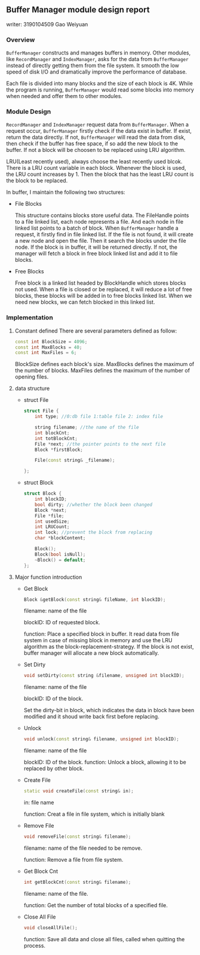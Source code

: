 ## Buffer Manager module design report

writer: 3190104509 Gao Weiyuan

###  Overview

`BufferManager` constructs and manages buffers in memory. Other modules, like `RecordManager` and `IndexManager`, asks for the data from `BufferManager` instead of directly getting them from the file system. It smooth the low speed of disk I/O and dramatically improve the performance of database.

Each file is divided into many blocks and the size of each block is 4K. While the program is running, `BufferManager` would read some blocks into memory when needed and offer them to other modules.

### Module Design

`RecordManager` and `IndexManager` request data from `BufferManager`. When a request occur, `BufferManager` firstly check if the data exist in buffer. If exist, return the data directly. If not, `BufferManager` will read the data from disk, then check if the buffer has free space, if so add the new block to the buffer. If not a block will be choosen to be replaced using LRU algorithm.

LRU(Least recently used), always choose the least recently used blcok. There is a LRU count variable in each block. Whenever the block is used, the LRU count increases by 1. Then the block that has the least LRU count is the block to be replaced.

In buffer, I maintain the following two structures:

- File Blocks

  This structure contains blocks store useful data. The FileHandle points to a file linked list, each node represents a file. And each node in file linked list points to a batch of block. When `BufferManager` handle a request, it firstly find in file linked list. If the file is not found, it will create a new node and open the file. Then it search the blocks under the file node. If the block is in buffer, it will be returned directly. If not, the manager will fetch a block in free block linked list and add it to file blocks.

- Free Blocks

  Free block is  a linked list headed by BlockHandle which stores blocks not used. When a file is closed or be replaced, it will reduce a lot of free blocks, these blocks will be added in to free blocks linked list. When we need new blocks, we can fetch blocked in this linked list.

### Implementation

1. Constant defined
   There are several parameters defined as follow:

   ```c++
   const int BlockSize = 4096;
   const int MaxBlocks = 40;
   const int MaxFiles = 6;
   ```

   BlockSize defines each block's size. MaxBlocks defines the maximum of the number of blocks. MaxFiles defines the maximum of the number of opening files.

2. data structure

   - struct File

     ```c++
     struct File {
         int type; //0:db file 1:table file 2: index file
     
         string filename; //the name of the file
         int blockCnt;
         int totBlockCnt;
         File *next; //the pointer points to the next file
         Block *firstBlock;
     
         File(const string& _filename);
     
     };
     ```

     

   - struct Block

     ```c++
     struct Block {
         int blockID;
         bool dirty; //whether the block been changed
         Block *next;
         File *file;
         int usedSize;
         int LRUCount;
         int lock; //prevent the block from replacing
         char *blockContent;
     
         Block();
         Block(bool isNull);
         ~Block() = default;
     };
     ```

   

3. Major function introduction

   - Get Block

     ```c++
     Block &getBlock(const string& fileName, int blockID);
     ```

     filename: name of the file

     blockID: ID of requested block. 

     function: Place a specified block in buffer. It read data from file system in case of missing block in memory and use the LRU algorithm as the block-replacement-strategy. If the block is not exist, buffer manager will allocate a new block automatically.

   - Set Dirty

     ```c++
     void setDirty(const string &filename, unsigned int blockID);
     ```

     filename: name of the file

     blockID: ID of the block. 

     Set the dirty-bit in block, which indicates the data in block have been modified and it shoud write back first before replacing.

   - Unlock

     ```c++
     void unlock(const string& filename, unsigned int blockID);
     ```

     filename: name of the file

     blockID: ID of the block. function: Unlock a block, allowing it to be replaced by other block.

   - Create File

     ```c++
     static void createFile(const string& in);
     ```

     in: file name

     function: Creat a file in file system, which is initially blank

   - Remove File

     ```c++
     void removeFile(const string& filename);
     ```

     filename: name of the file needed to be remove.

     function: Remove a file from file system.

   - Get Block Cnt

     ```c++
     int getBlockCnt(const string& filename);
     ```

     filename: name of the file.

     function: Get the number of total blocks of a specified file.

   - Close All File

     ```c++
     void closeAllFile();
     ```

     function: Save all data and close all files, called when quitting the process.

